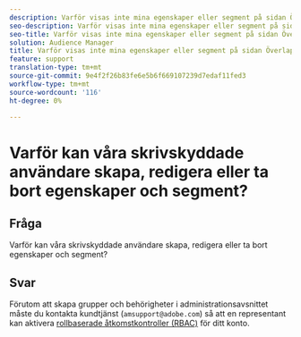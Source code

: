 ```yaml
---
description: Varför visas inte mina egenskaper eller segment på sidan Överlappningsrapporter?
seo-description: Varför visas inte mina egenskaper eller segment på sidan Överlappningsrapporter?
seo-title: Varför visas inte mina egenskaper eller segment på sidan Överlappningsrapporter?
solution: Audience Manager
title: Varför visas inte mina egenskaper eller segment på sidan Överlappningsrapporter?
feature: support
translation-type: tm+mt
source-git-commit: 9e4f2f26b83fe6e5b6f669107239d7edaf11fed3
workflow-type: tm+mt
source-wordcount: '116'
ht-degree: 0%

---
```



# Varför kan våra skrivskyddade användare skapa, redigera eller ta bort egenskaper och segment?

## Fråga

Varför kan våra skrivskyddade användare skapa, redigera eller ta bort egenskaper och segment?

## Svar

Förutom att skapa grupper och behörigheter i administrationsavsnittet måste du kontakta kundtjänst (`amsupport@adobe.com`) så att en representant kan aktivera [rollbaserade åtkomstkontroller (RBAC)](../features/administration/administration-overview.md) för ditt konto.
